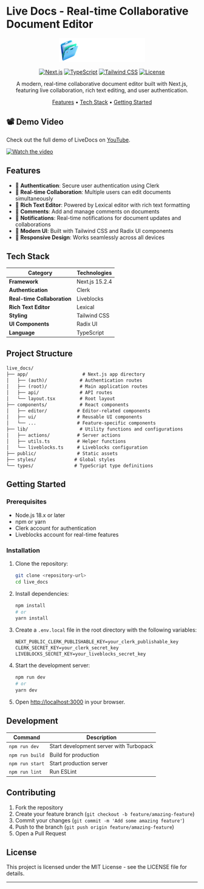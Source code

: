 # Live Docs - Real-time Collaborative Document Editor

<div align="center">

![Live Docs Logo](public/assets/icons/logo.svg)

[![Next.js](https://img.shields.io/badge/Next.js-15.2.4-black?logo=next.js)](https://nextjs.org/)
[![TypeScript](https://img.shields.io/badge/TypeScript-5.0-blue?logo=typescript)](https://www.typescriptlang.org/)
[![Tailwind CSS](https://img.shields.io/badge/Tailwind_CSS-3.4.1-38B2AC?logo=tailwind-css)](https://tailwindcss.com/)
[![License](https://img.shields.io/badge/License-MIT-green.svg)](LICENSE)

A modern, real-time collaborative document editor built with Next.js, featuring live collaboration, rich text editing, and user authentication.

[Features](#features) • [Tech Stack](#tech-stack) • [Getting Started](#getting-started)

</div>

## 📽️ Demo Video

Check out the full demo of LiveDocs on [YouTube](https://youtu.be/jVL9EE17NxY).

[![Watch the video](https://img.youtube.com/vi/jVL9EE17NxY/0.jpg)](https://www.youtube.com/watch?v=jVL9EE17NxY)

## Features


- 🔐 **Authentication**: Secure user authentication using Clerk
- 👥 **Real-time Collaboration**: Multiple users can edit documents simultaneously
- 📝 **Rich Text Editor**: Powered by Lexical editor with rich text formatting
- 💬 **Comments**: Add and manage comments on documents
- 🔔 **Notifications**: Real-time notifications for document updates and collaborations
- 🎨 **Modern UI**: Built with Tailwind CSS and Radix UI components
- 📱 **Responsive Design**: Works seamlessly across all devices

## Tech Stack



| Category | Technologies |
|----------|--------------|
| **Framework** | Next.js 15.2.4 |
| **Authentication** | Clerk |
| **Real-time Collaboration** | Liveblocks |
| **Rich Text Editor** | Lexical |
| **Styling** | Tailwind CSS |
| **UI Components** | Radix UI |
| **Language** | TypeScript |

## Project Structure



```
live_docs/
├── app/                    # Next.js app directory
│   ├── (auth)/            # Authentication routes
│   ├── (root)/            # Main application routes
│   ├── api/               # API routes
│   └── layout.tsx         # Root layout
├── components/            # React components
│   ├── editor/           # Editor-related components
│   ├── ui/               # Reusable UI components
│   └── ...               # Feature-specific components
├── lib/                   # Utility functions and configurations
│   ├── actions/          # Server actions
│   ├── utils.ts          # Helper functions
│   └── liveblocks.ts     # Liveblocks configuration
├── public/               # Static assets
├── styles/              # Global styles
└── types/               # TypeScript type definitions
```

## Getting Started

### Prerequisites

- Node.js 18.x or later
- npm or yarn
- Clerk account for authentication
- Liveblocks account for real-time features

### Installation

1. Clone the repository:
   ```bash
   git clone <repository-url>
   cd live_docs
   ```

2. Install dependencies:
   ```bash
   npm install
   # or
   yarn install
   ```

3. Create a `.env.local` file in the root directory with the following variables:
   ```
   NEXT_PUBLIC_CLERK_PUBLISHABLE_KEY=your_clerk_publishable_key
   CLERK_SECRET_KEY=your_clerk_secret_key
   LIVEBLOCKS_SECRET_KEY=your_liveblocks_secret_key
   ```

4. Start the development server:
   ```bash
   npm run dev
   # or
   yarn dev
   ```

5. Open [http://localhost:3000](http://localhost:3000) in your browser.

## Development

<div align="center">

| Command | Description |
|---------|-------------|
| `npm run dev` | Start development server with Turbopack |
| `npm run build` | Build for production |
| `npm run start` | Start production server |
| `npm run lint` | Run ESLint |

</div>

## Contributing

1. Fork the repository
2. Create your feature branch (`git checkout -b feature/amazing-feature`)
3. Commit your changes (`git commit -m 'Add some amazing feature'`)
4. Push to the branch (`git push origin feature/amazing-feature`)
5. Open a Pull Request

## License

This project is licensed under the MIT License - see the LICENSE file for details.

---
